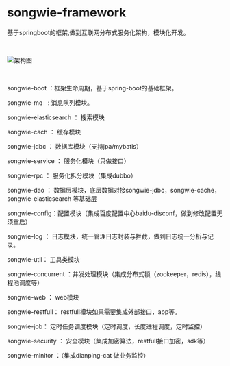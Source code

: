 # songwie-framework
基于springboot的框架,做到互联网分布式服务化架构，模块化开发。


<p>
	<br />
</p>
<p>
	<img src="https://github.com/songwie/songwie-framework/blob/master/%E5%9F%BA%E7%A1%80%E6%A1%86%E6%9E%B6%E5%8C%85%E5%9B%BE.png" alt="架构图" /> 
</p>
<p>
	<br />

songwie-boot ：框架生命周期，基于spring-boot的基础框架。

songwie-mq   : 消息队列模块。

songwie-elasticsearch ： 搜索模块

songwie-cach ： 缓存模块

songwie-jdbc ： 数据库模块（支持jpa/mybatis）

songwie-service ： 服务化模块（只做接口）

songwie-rpc ： 服务化拆分模块（集成dubbo）

songwie-dao ： 数据层模块，底层数据对接songwie-jdbc，songwie-cache，songwie-elasticsearch 等基础层

songwie-config：配置模块（集成百度配置中心baidu-disconf，做到修改配置无须重启）

songwie-log ： 日志模块，统一管理日志封装与拦截，做到日志统一分析与记录。

songwie-util： 工具类模块

songwie-concurrent ：并发处理模块（集成分布式锁（zookeeper，redis），线程池调度等）

songwie-web ： web模块

songwie-restfull： restfull模块如果需要集成外部接口，app等。

songwie-job： 定时任务调度模块（定时调度，长度进程调度，定时监控）

songwie-security ： 安全模块（集成加密算法，restfull接口加密，sdk等）

songwie-minitor ：（集成dianping-cat 做业务监控）

